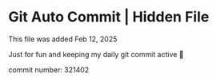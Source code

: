 # Git Auto Commit | Hidden File

This file was added Feb 12, 2025

Just for fun and keeping my daily git commit active 🤪

commit number: 321402
